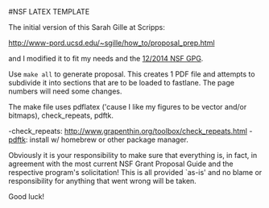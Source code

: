 #NSF LATEX TEMPLATE

The initial version of this Sarah Gille at Scripps: 

http://www-pord.ucsd.edu/~sgille/how_to/proposal_prep.html

and I modified it to fit my needs and the [12/2014 NSF GPG](http://www.nsf.gov/publications/pub_summ.jsp?ods_key=gpg).

Use `make all` to generate proposal. This creates 1 PDF file 
and attempts to subdivide it into sections that are to be loaded
to fastlane. The page numbers will need some changes.

The make file uses pdflatex ('cause I like my figures to be 
vector and/or bitmaps), check_repeats, pdftk.

-check_repeats: http://www.grapenthin.org/toolbox/check_repeats.html
-[pdftk](https://www.pdflabs.com/tools/pdftk-the-pdf-toolkit/): install w/ homebrew or other package manager.

Obviously it is your responsibility to make sure that everything
is, in fact, in agreement with the most current NSF Grant 
Proposal Guide and the respective program's solicitation! 
This is all provided `as-is' and no blame or responsibility
for anything that went wrong will be taken.

Good luck!

